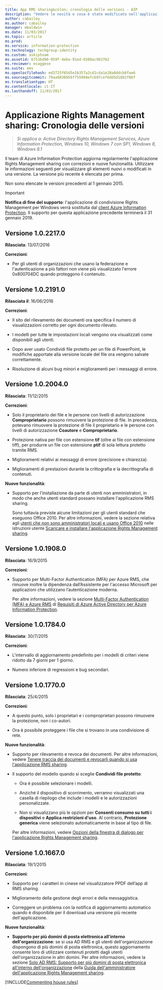 ```yaml
---
title: App RMS sharing&colon; cronologia delle versioni - AIP
description: "Vedere le novità o cosa è stato modificato nell'applicazione Rights Management sharing per Windows."
author: cabailey
ms.author: cabailey
manager: mbaldwin
ms.date: 11/03/2017
ms.topic: article
ms.prod: 
ms.service: information-protection
ms.technology: techgroup-identity
ms.custom: askipteam
ms.assetid: 6751bd90-959f-4eba-91ed-6588ac983762
ms.reviewer: esaggese
ms.suite: ems
ms.openlocfilehash: ed3725f65d5e1b357a2cd1cda1e28a8ddcb8fae6
ms.sourcegitcommit: 79aa9838956f755994efcb97cef6dd5d1892f06f
ms.translationtype: HT
ms.contentlocale: it-IT
ms.lasthandoff: 11/03/2017
---
```

# <a name="rights-management-sharing-application-version-release-history"></a>Applicazione Rights Management sharing: Cronologia delle versioni

>*Si applica a: Active Directory Rights Management Services, Azure Information Protection, Windows 10, Windows 7 con SP1, Windows 8, Windows 8.1*

Il team di Azure Information Protection aggiorna regolarmente l'applicazione Rights Management sharing con correzioni e nuove funzionalità. Utilizzare le informazioni seguenti per visualizzare gli elementi nuovi o modificati in una versione. La versione più recente è elencata per prima.

Non sono elencate le versioni precedenti al 1 gennaio 2015.

> [!IMPORTANT]
> **Notifica di fine del supporto**: l'applicazione di condivisione Rights Management per Windows verrà sostituita dal [client Azure Information Protection](aip-client.md). Il supporto per questa applicazione precedente terminerà il 31 gennaio 2019. 

## <a name="version-1022170"></a>Versione 1.0.2217.0

**Rilasciata**: 13/07/2016

**Correzioni**:

- Per gli utenti di organizzazioni che usano la federazione e l'autenticazione a più fattori non viene più visualizzato l'errore 0x800704DC quando proteggono il contenuto.



## <a name="version-1021910"></a>Versione 1.0.2191.0
**Rilasciata il**: 16/06/2016

**Correzioni**:

- Il sito del rilevamento dei documenti ora specifica il numero di visualizzazioni corretto per ogni documento rilevato.

- I modelli per tutte le impostazioni locali vengono ora visualizzati come disponibili agli utenti.

- Dopo aver usato Condividi file protetto per un file di PowerPoint, le modifiche apportate alla versione locale del file ora vengono salvate correttamente.

- Risoluzione di alcuni bug minori e miglioramenti per i messaggi di errore.


## <a name="version-1020040"></a>Versione 1.0.2004.0
**Rilasciata**: 11/12/2015

**Correzioni**:

-   Solo il proprietario dei file e le persone con livelli di autorizzazione **Comproprietario** possono rimuovere la protezione di file. In precedenza, potevano rimuovere la protezione di file il proprietario e le persone con livelli di autorizzazione **Coautore** e **Comproprietario**.

-   Protezione nativa per file con estensione **tif** (oltre ai file con estensione tiff), per produrre un file con estensione **ptif** di sola lettura protetto tramite RMS.

-   Miglioramenti relativi ai messaggi di errore (precisione e chiarezza).

-   Miglioramenti di prestazioni durante la crittografia e la decrittografia di contenuti.

**Nuove funzionalità**:

-   Supporto per l'installazione da parte di utenti non amministratori, in modo che anche utenti standard possano installare l'applicazione RMS sharing.

    Sono tuttavia previste alcune limitazioni per gli utenti standard che eseguono Office 2010. Per altre informazioni, vedere la sezione relativa agli [utenti che non sono amministratori locali e usano Office 2010](install-sharing-app.md#if-you-are-not-a-local-administrator-and-use-office-2010) nelle istruzioni utente [Scaricare e installare l'applicazione Rights Management sharing](install-sharing-app.md).

## <a name="version-1019080"></a>Versione 1.0.1908.0
**Rilasciata**: 16/9/2015

**Correzioni**:

-   Supporto per Multi-Factor Authentication (MFA) per Azure RMS, che rimuove inoltre la dipendenza dall’Assistente per l'accesso Microsoft per applicazioni che utilizzano l’autenticazione moderna.

    Per altre informazioni, vedere la sezione [Multi-Factor Authentication (MFA) e Azure RMS](../get-started/requirements-azure-ad.md#multi-factor-authentication-mfa-and-azure-information-protection) di [Requisiti di Azure Active Directory per Azure Information Protection](../get-started/requirements-azure-ad.md).

## <a name="version-1017840"></a>Versione 1.0.1784.0
**Rilasciata**: 30/7/2015

**Correzioni**:

-   L'intervallo di aggiornamento predefinito per i modelli di criteri viene ridotto da 7 giorni per 1 giorno.

-   Numero inferiore di regressioni e bug secondari.

## <a name="version-1017700"></a>Versione 1.0.1770.0
**Rilasciata**: 25/4/2015

**Correzioni**:

-   A questo punto, solo i proprietari e i comproprietari possono rimuovere la protezione, non i co-autori.

-   Ora è possibile proteggere i file che si trovano in una condivisione di rete.

**Nuove funzionalità**:

-   Supporto per rilevamento e revoca dei documenti. Per altre informazioni, vedere [Tenere traccia dei documenti e revocarli quando si usa l'applicazione RMS sharing](sharing-app-track-revoke.md).

-   Il supporto del modello quando si sceglie **Condividi file protetto**:

    -   Ora è possibile selezionare i modelli.

    -   Anziché il dispositivo di scorrimento, verranno visualizzati una casella di riepilogo che include i modelli e le autorizzazioni personalizzate.

    -   Non si visualizzano più le opzioni per **Consenti consumo su tutti i dispositivi** e **Applica restrizioni d'uso**. Al contrario, **Protezione generica** viene selezionato automaticamente in base al tipo di file.

    Per altre informazioni, vedere [Opzioni della finestra di dialogo per l'applicazione Rights Management sharing](sharing-app-dialog-box.md).

## <a name="version-1016670"></a>Versione 1.0.1667.0
**Rilasciata**: 19/1/2015

**Correzioni**:

-   Supporto per i caratteri in cinese nel visualizzatore PPDF dell’app di RMS sharing.

-   Miglioramento della gestione degli errori e della messaggistica.

-   Correggere un problema con la notifica di aggiornamento automatico quando è disponibile per il download una versione più recente dell'applicazione.

**Nuove funzionalità**:

-   **Supporto per più domini di posta elettronica all'interno dell'organizzazione**: se si usa AD RMS e gli utenti dell'organizzazione dispongono di più domini di posta elettronica, questo aggiornamento consente loro di utilizzare contenuti protetti dagli utenti dell'organizzazione in altri domini. Per altre informazioni, vedere la sezione [Solo AD RMS: Supporto per più domini di posta elettronica all'interno dell'organizzazione](sharing-app-admin-guide.md#ad-rms-only-support-for-multiple-email-domains-within-your-organization) della [Guida dell'amministratore dell'applicazione Rights Management sharing](sharing-app-admin-guide.md).

[!INCLUDE[Commenting house rules](../includes/houserules.md)]
